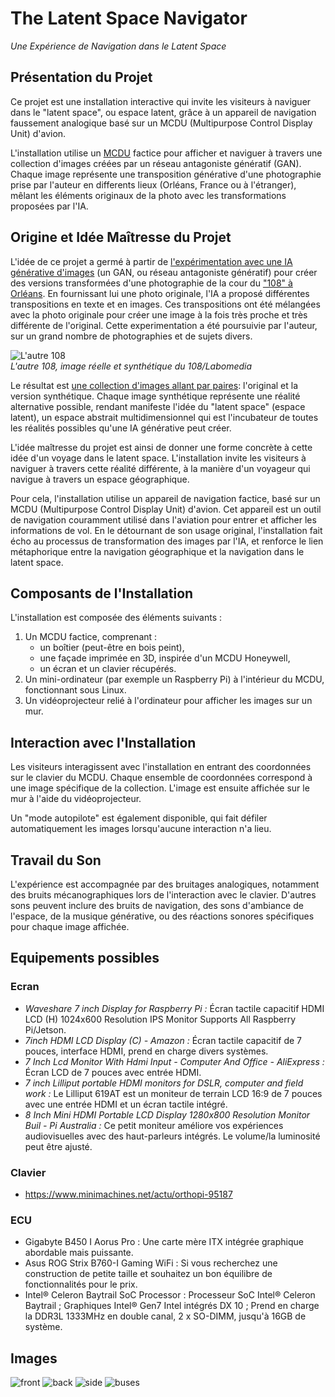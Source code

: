 # The Latent Space Navigator

_Une Expérience de Navigation dans le Latent Space_

## Présentation du Projet

Ce projet est une installation interactive qui invite les visiteurs à naviguer dans le "latent space", ou espace latent, grâce à un appareil de navigation faussement analogique basé sur un MCDU (Multipurpose Control Display Unit) d'avion.

L'installation utilise un [MCDU](https://fr.wikipedia.org/wiki/Syst%C3%A8me_de_gestion_de_vol) factice pour afficher et naviguer à travers une collection d'images créées par un réseau antagoniste génératif (GAN). Chaque image représente une transposition générative d'une photographie prise par l'auteur en differents lieux (Orléans, France ou à l'étranger), mêlant les éléments originaux de la photo avec les transformations proposées par l'IA.

## Origine et Idée Maîtresse du Projet

L'idée de ce projet a germé à partir de [l'expérimentation avec une IA générative d'images](https://labomedia.org/oeuvres-interactives/un-cabinet-de-curiosites-numeriques/) (un GAN, ou réseau antagoniste génératif) pour créer des versions transformées d'une photographie de la cour du ["108" à Orléans](https://le108.org/). En fournissant lui une photo originale, l'IA a proposé différentes transpositions en texte et en images. Ces transpositions ont été mélangées avec la photo originale pour créer une image à la fois très proche et très différente de l'original. Cette experimentation a été poursuivie par l'auteur, sur un grand nombre de photographies et de sujets divers.

![L'autre 108](img/example.png)<br>
_L'autre 108, image réelle et synthétique du 108/Labomedia_

Le résultat est [une collection d'images allant par paires](https://www.instagram.com/latentspacecadet/): l'original et la version synthétique. Chaque image synthétique représente une réalité alternative possible, rendant manifeste l'idée du "latent space" (espace latent), un espace abstrait multidimensionnel qui est l'incubateur de toutes les réalités possibles qu'une IA générative peut créer.

L'idée maîtresse du projet est ainsi de donner une forme concrète à cette idée d'un voyage dans le latent space. L'installation invite les visiteurs à naviguer à travers cette réalité différente, à la manière d'un voyageur qui navigue à travers un espace géographique. 

Pour cela, l'installation utilise un appareil de navigation factice, basé sur un MCDU (Multipurpose Control Display Unit) d'avion. Cet appareil est un outil de navigation couramment utilisé dans l'aviation pour entrer et afficher les informations de vol. En le détournant de son usage original, l'installation fait écho au processus de transformation des images par l'IA, et renforce le lien métaphorique entre la navigation géographique et la navigation dans le latent space.

## Composants de l'Installation

L'installation est composée des éléments suivants :

1. Un MCDU factice, comprenant :
   - un boîtier (peut-être en bois peint),
   - une façade imprimée en 3D, inspirée d'un MCDU Honeywell,
   - un écran et un clavier récupérés.
2. Un mini-ordinateur (par exemple un Raspberry Pi) à l'intérieur du MCDU, fonctionnant sous Linux.
3. Un vidéoprojecteur relié à l'ordinateur pour afficher les images sur un mur.

## Interaction avec l'Installation

Les visiteurs interagissent avec l'installation en entrant des coordonnées sur le clavier du MCDU. Chaque ensemble de coordonnées correspond à une image spécifique de la collection. L'image est ensuite affichée sur le mur à l'aide du vidéoprojecteur.

Un "mode autopilote" est également disponible, qui fait défiler automatiquement les images lorsqu'aucune interaction n'a lieu.

## Travail du Son

L'expérience est accompagnée par des bruitages analogiques, notamment des bruits mécanographiques lors de l'interaction avec le clavier. D'autres sons peuvent inclure des bruits de navigation, des sons d'ambiance de l'espace, de la musique générative, ou des réactions sonores spécifiques pour chaque image affichée.

## Equipements possibles

### Ecran

- *Waveshare 7 inch Display for Raspberry Pi :* Écran tactile capacitif HDMI LCD (H) 1024x600 Resolution IPS Monitor Supports All Raspberry Pi/Jetson.
- *7inch HDMI LCD Display (C) - Amazon :* Écran tactile capacitif de 7 pouces, interface HDMI, prend en charge divers systèmes.
- *7 Inch Lcd Monitor With Hdmi Input - Computer And Office - AliExpress :* Écran LCD de 7 pouces avec entrée HDMI.
- *7 inch Lilliput portable HDMI monitors for DSLR, computer and field work :* Le Lilliput 619AT est un moniteur de terrain LCD 16:9 de 7 pouces avec une entrée HDMI et un écran tactile intégré.
- *8 Inch Mini HDMI Portable LCD Display 1280x800 Resolution Monitor Buil - Pi Australia :* Ce petit moniteur améliore vos expériences audiovisuelles avec des haut-parleurs intégrés. Le volume/la luminosité peut être ajusté.

### Clavier

- https://www.minimachines.net/actu/orthopi-95187

### ECU

- Gigabyte B450 I Aorus Pro : Une carte mère ITX intégrée graphique abordable mais puissante.
- Asus ROG Strix B760-I Gaming WiFi : Si vous recherchez une construction de petite taille et souhaitez un bon équilibre de fonctionnalités pour le prix.
- Intel® Celeron Baytrail SoC Processor : Processeur SoC Intel® Celeron Baytrail ; Graphiques Intel® Gen7 Intel intégrés DX 10 ; Prend en charge la DDR3L 1333MHz en double canal, 2 x SO-DIMM, jusqu'à 16GB de système.

## Images

![front](img/mcdu-front.png)
![back](img/mcdu-back.png)
![side](img/mcdu-side.png)
![buses](img/mcdu-buses.png)
